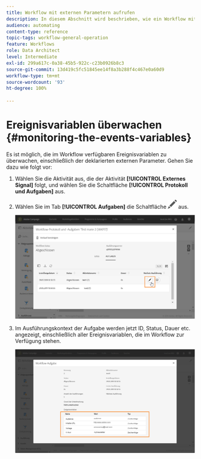```yaml
---
title: Workflow mit externen Parametern aufrufen
description: In diesem Abschnitt wird beschrieben, wie ein Workflow mit externen Parametern aufgerufen wird.
audience: automating
content-type: reference
topic-tags: workflow-general-operation
feature: Workflows
role: Data Architect
level: Intermediate
exl-id: 299a617c-0a38-45b5-922c-c23b0926b8c3
source-git-commit: 13d419c5fc51845ee14f8a3b288f4c467e0a60d9
workflow-type: tm+mt
source-wordcount: '93'
ht-degree: 100%

---
```


# Ereignisvariablen überwachen {#monitoring-the-events-variables}

Es ist möglich, die im Workflow verfügbaren Ereignisvariablen zu überwachen, einschließlich der deklarierten externen Parameter. Gehen Sie dazu wie folgt vor:

1. Wählen Sie die Aktivität aus, die der Aktivität **[!UICONTROL Externes Signal]** folgt, und wählen Sie die Schaltfläche **[!UICONTROL Protokoll und Aufgaben]** aus.
1. Wählen Sie im Tab **[!UICONTROL Aufgaben]** die Schaltfläche ![](assets/edit_darkgrey-24px.png) aus.

   ![](assets/extsignal_monitoring_2.png)

1. Im Ausführungskontext der Aufgabe werden jetzt ID, Status, Dauer etc. angezeigt, einschließlich aller Ereignisvariablen, die im Workflow zur Verfügung stehen.

   ![](assets/extsignal_monitoring_3.png)
